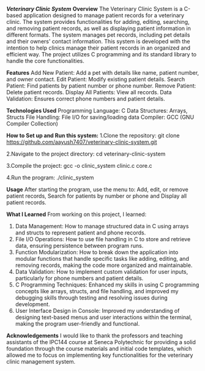 ***Veterinary Clinic System***
**Overview**
The Veterinary Clinic System is a C-based application designed to manage patient records for a veterinary clinic. The system provides functionalities for adding, editing, searching, 
and removing patient records, as well as displaying patient information in different formats. The system manages pet records, including pet details and their owners' contact information.
This system is developed with the intention to help clinics manage their patient records in an organized and efficient way. The project utilizes C programming and its standard library 
to handle the core functionalities.

**Features**
Add New Patient: Add a pet with details like name, patient number, and owner contact.
Edit Patient: Modify existing patient details.
Search Patient: Find patients by patient number or phone number.
Remove Patient: Delete patient records.
Display All Patients: View all records.
Data Validation: Ensures correct phone numbers and patient details.

**Technologies Used**
Programming Language: C
Data Structures: Arrays, Structs
File Handling: File I/O for saving/loading data
Compiler: GCC (GNU Compiler Collection)

**How to Set up and Run this system:**
1.Clone the repository:
git clone https://github.com/aayush7407/veterinary-clinic-system.git

2.Navigate to the project directory:
cd veterinary-clinic-system

3.Compile the project:
gcc -o clinic_system clinic.c core.c

4.Run the program:
./clinic_system

**Usage**
After starting the program, use the menu to: Add, edit, or remove patient records, Search for patients by number or phone and Display all patient records.


**What I Learned**
From working on this project, I learned:

1. Data Management: How to manage structured data in C using arrays and structs to represent patient and phone records.
2. File I/O Operations: How to use file handling in C to store and retrieve data, ensuring persistence between program runs.
3. Function Modularization: How to break down the application into modular functions that handle specific tasks like adding, editing, and removing records, making the code more organized and maintainable.
4. Data Validation: How to implement custom validation for user inputs, particularly for phone numbers and patient details.
5. C Programming Techniques: Enhanced my skills in using C programming concepts like arrays, structs, and file handling, and improved my debugging skills through testing and resolving issues during development.
6. User Interface Design in Console: Improved my understanding of designing text-based menus and user interactions within the terminal, making the program user-friendly and functional.

**Acknowledgements**
I would like to thank the professors and teaching assistants of the IPC144 course at Seneca Polytechnic for providing a solid foundation through the course materials and initial code templates, 
which allowed me to focus on implementing key functionalities for the veterinary clinic management system.
